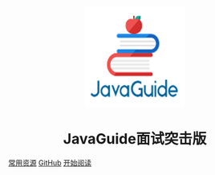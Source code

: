 <p align="center">
<img src="./pictures/logo.png" width="200" height="200"/>
</p>
<h1 align="center">JavaGuide面试突击版</h1>

[常用资源](https://shimo.im/docs/MuiACIg1HlYfVxrj/)
[GitHub](https://github.com/Snailclimb/JavaGuide-Interview)
[开始阅读](#javaguide-interview)




